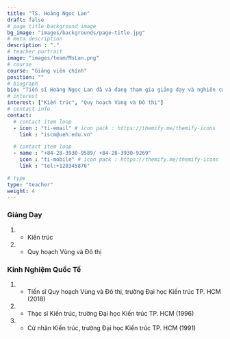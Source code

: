```yaml
---
title: "TS. Hoàng Ngọc Lan"
draft: false
# page title background image
bg_image: "images/backgrounds/page-title.jpg"
# meta description
description : "."
# teacher portrait
image: "images/team/MsLan.png"
# course
course: "Giảng viên chính"
position: ""
# biograph
bio: "Tiến sĩ Hoàng Ngọc Lan đã và đang tham gia giảng dạy và nghiên cứu tại Viện Đô thị Thông minh và Quản lý - Trường Công nghệ và Thiết kế, Đại học Kinh tế Thành phố Hồ Chí Minh dưới cương vị là giảng viên chính. Cô đã có hơn 30 năm giảng dạy trong lĩnh vực Kiến trúc, và Quy hoạch vùng và Đô Thị, thực hiện nhiều dự án nghiên cứu liên quan đến Kiến trúc, Quy hoạch, đặc biệt là các đề xuất phát triển các vùng ở Thành phố Hồ Chí Minh nói riêng, và Việt Nam nói chung. Tiến sĩ Hoàng Ngọc Lan tốt nghiệp Tiến sĩ Quy hoạch vùng và Đô thị, trường Đại học Kiến trúc TP. Hồ Chí Minh năm 2018. "
# interest
interest: ["Kiến trúc", "Quy hoạch Vùng và Đô thị"]
# contact info
contact:
  # contact item loop
  - icon : "ti-email" # icon pack : https://themify.me/themify-icons
    link : "iscm@ueh.edu.vn"

  # contact item loop
  - name : "+84-28-3930-9589/ +84-28-3930-9269"
    icon : "ti-mobile" # icon pack : https://themify.me/themify-icons
    link : "tel:+120345876"

# type
type: "teacher"
weight: 4
---
```


### Giảng Dạy
1. * Kiến trúc
1. * Quy hoạch Vùng và Đô thị



### Kinh Nghiệm Quốc Tế
1. * Tiến sĩ Quy hoạch Vùng và Đô thị, trường Đại học Kiến trúc TP. HCM (2018)
1. * Thạc sĩ Kiến trúc, trường Đại học Kiến trúc TP. HCM (1996)
1. * Cử nhân Kiến trúc, trường Đại học Kiến trúc TP. HCM (1991)

